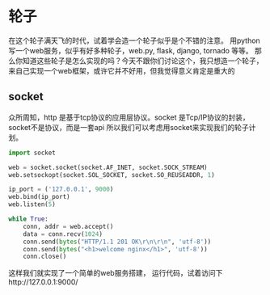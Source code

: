 # **轮子**

在这个轮子满天飞的时代，试着学会造一个轮子似乎是个不错的注意。
用python写一个web服务，似乎有好多种轮子，web.py, flask, django, tornado 等等。
那么你知道这些轮子是怎么实现的吗？今天不跟你们讨论这个，我只想造一个轮子，
来自己实现一个web框架，或许它并不好用，但我觉得意义肯定是重大的

## socket
众所周知，http 是基于tcp协议的应用层协议。socket 是Tcp/IP协议的封装，socket不是协议，而是一套api
所以我们可以考虑用socket来实现我们的轮子计划。

```python
import socket

web = socket.socket(socket.AF_INET, socket.SOCK_STREAM)
web.setsockopt(socket.SOL_SOCKET, socket.SO_REUSEADDR, 1)

ip_port = ('127.0.0.1', 9000)
web.bind(ip_port)
web.listen(5)

while True:
    conn, addr = web.accept()
    data = conn.recv(1024)
    conn.send(bytes("HTTP/1.1 201 OK\r\n\r\n", 'utf-8'))
    conn.send(bytes("<h1>welcome nginx</h1>", 'utf-8'))
    conn.close()
```
这样我们就实现了一个简单的web服务搭建， 运行代码，试着访问下http://127.0.0.1:9000/